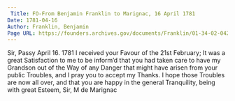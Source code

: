 ```yaml
---
 Title: FO-From Benjamin Franklin to Marignac, 16 April 1781
Date: 1781-04-16
Author: Franklin, Benjamin
Page URL: https://founders.archives.gov/documents/Franklin/01-34-02-0429
---
```


Sir,
Passy April 16. 1781
I received your Favour of the 21st February; It was a great Satisfaction to me to be inform’d that you had taken care to have my Grandson out of the Way of any Danger that might have arisen from your public Troubles, and I pray you to accept my Thanks. I hope those Troubles are now all over, and that you are happy in the general Tranquility, being with great Esteem, Sir,
M de Marignac

